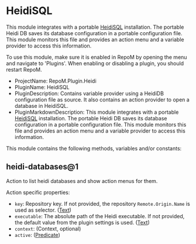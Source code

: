 # HeidiSQL

This module integrates with a portable [HeidiSQL](https://www.heidisql.com/)  installation. The portable Heidi DB saves its database configuration in a portable configuration file. This module monitors this file and provides an action menu and a variable provider to access this information.

To use this module, make sure it is enabled in RepoM by opening the menu and navigate to 'Plugins'. When enabling or disabling a plugin, you should restart RepoM.

- ProjectName: RepoM.Plugin.Heidi
- PluginName: HeidiSQL
- PluginDescription: Contains variable provider using a HeidiDB configuration file as source. It also contains an action provider to open a database in HeidiSQL.
- PluginMarkdownDescription: This module integrates with a portable [HeidiSQL](https://www.heidisql.com/)  installation. The portable Heidi DB saves its database configuration in a portable configuration file. This module monitors this file and provides an action menu and a variable provider to access this information.

This module contains the following methods, variables and/or constants:

## heidi-databases@1

Action to list heidi databases and show action menus for them.

Action specific properties:

- `key`: Repository key.
If not provided, the repository `Remote.Origin.Name` is used as selector. ([Text](https://this-is.com/Text))
- `executable`: The absolute path of the Heidi executable. If not provided, the default value from the plugin settings is used. ([Text](https://this-is.com/Text))
- `context`:  (Context, optional)
- `active`:  ([Predicate](https://this-is.com/Predicate))
